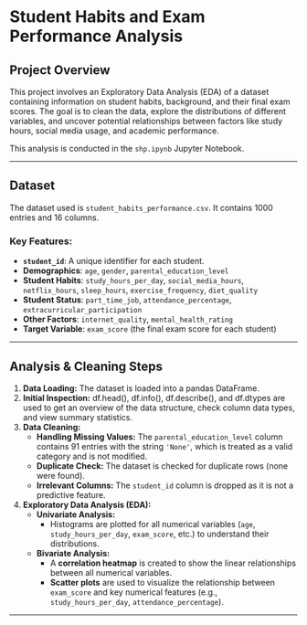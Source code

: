 
# Student Habits and Exam Performance Analysis

## Project Overview

This project involves an Exploratory Data Analysis (EDA) of a dataset containing information on student habits, background, and their final exam scores. The goal is to clean the data, explore the distributions of different variables, and uncover potential relationships between factors like study hours, social media usage, and academic performance.

This analysis is conducted in the `shp.ipynb` Jupyter Notebook.

-----

## Dataset

The dataset used is `student_habits_performance.csv`. It contains 1000 entries and 16 columns.

### Key Features:

  * **`student_id`**: A unique identifier for each student.
  * **Demographics**: `age`, `gender`, `parental_education_level`
  * **Student Habits**: `study_hours_per_day`, `social_media_hours`, `netflix_hours`, `sleep_hours`, `exercise_frequency`, `diet_quality`
  * **Student Status**: `part_time_job`, `attendance_percentage`, `extracurricular_participation`
  * **Other Factors**: `internet_quality`, `mental_health_rating`
  * **Target Variable**: `exam_score` (the final exam score for each student)

-----

## Analysis & Cleaning Steps

1.  **Data Loading:** The dataset is loaded into a pandas DataFrame.
2.  **Initial Inspection:** df.head(), df.info(), df.describe(), and df.dtypes are used to get an overview of the data structure, check column data types, and view summary statistics.
3.  **Data Cleaning:**
      * **Handling Missing Values:** The `parental_education_level` column contains 91 entries with the string `'None'`, which is treated as a valid category and is not modified.
      * **Duplicate Check:** The dataset is checked for duplicate rows (none were found).
      * **Irrelevant Columns:** The `student_id` column is dropped as it is not a predictive feature.
4.  **Exploratory Data Analysis (EDA):**
      * **Univariate Analysis:**
          * Histograms are plotted for all numerical variables (`age`, `study_hours_per_day`, `exam_score`, etc.) to understand their distributions.
      * **Bivariate Analysis:**
          * A **correlation heatmap** is created to show the linear relationships between all numerical variables.
          * **Scatter plots** are used to visualize the relationship between `exam_score` and key numerical features (e.g., `study_hours_per_day`, `attendance_percentage`).

-----
